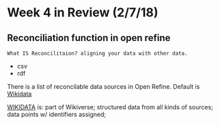 # Week 4 in Review  (2/7/18)


## Reconciliation function in open refine

	What IS Reconcilitaion? aligning your data with other data. 

* csv
* rdf

There is a list of reconcilable data sources in Open Refine. Default is [Wikidata](https://www.wikidata.org/wiki/Wikidata:Main_Page)
  

[WIKIDATA](https://www.wikidata.org/wiki/Wikidata:Main_Page) is: part of Wikiverse; structured data from all kinds of sources; data points w/ identifiers assigned; 
